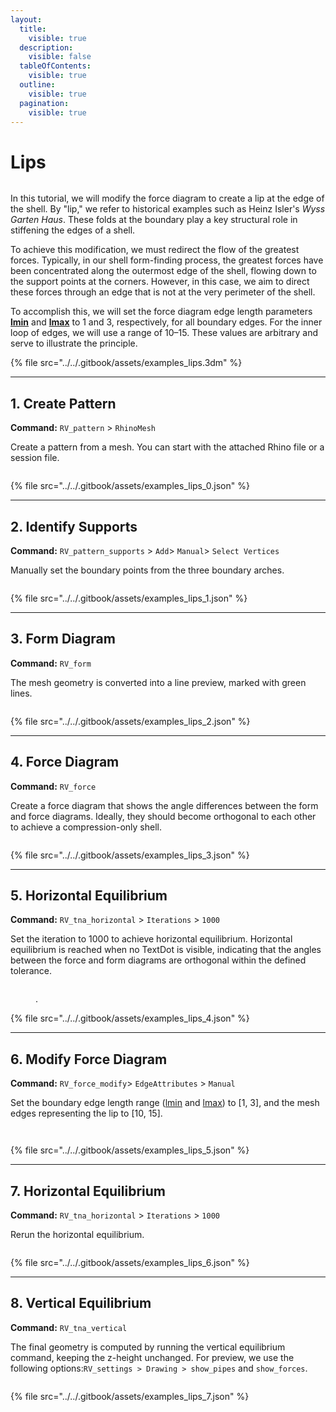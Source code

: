 ```yaml
---
layout:
  title:
    visible: true
  description:
    visible: false
  tableOfContents:
    visible: true
  outline:
    visible: true
  pagination:
    visible: true
---
```


# Lips

<figure><img src="../../.gitbook/assets/examples_lips.png" alt=""><figcaption></figcaption></figure>

In this tutorial, we will modify the force diagram to create a lip at the edge of the shell. By "lip," we refer to historical examples such as Heinz Isler's _Wyss Garten Haus_. These folds at the boundary play a key structural role in stiffening the edges of a shell.

To achieve this modification, we must redirect the flow of the greatest forces. Typically, in our shell form-finding process, the greatest forces have been concentrated along the outermost edge of the shell, flowing down to the support points at the corners. However, in this case, we aim to direct these forces through an edge that is not at the very perimeter of the shell.

To accomplish this, we will set the force diagram edge length parameters [**lmin**](../../manual/7.-modify-diagrams/supports-1.md) and [**lmax**](../../manual/7.-modify-diagrams/supports-1.md) to 1 and 3, respectively, for all boundary edges. For the inner loop of edges, we will use a range of 10–15. These values are arbitrary and serve to illustrate the principle.

{% file src="../../.gitbook/assets/examples_lips.3dm" %}

***

## 1. Create Pattern

**Command:** `RV_pattern` > `RhinoMesh`

Create a pattern from a mesh. You can start with the attached Rhino file or a session file.

<figure><img src="../../.gitbook/assets/examples_lips_0.png" alt=""><figcaption></figcaption></figure>

{% file src="../../.gitbook/assets/examples_lips_0.json" %}

***

## 2. Identify Supports

**Command:** `RV_pattern_supports` > `Add`> `Manual`> `Select Vertices`

Manually set the boundary points from the three boundary arches.

<figure><img src="../../.gitbook/assets/examples_lips_1.png" alt=""><figcaption></figcaption></figure>

{% file src="../../.gitbook/assets/examples_lips_1.json" %}

***

## 3. Form Diagram

**Command:** `RV_form`

The mesh geometry is converted into a line preview, marked with green lines.

<figure><img src="../../.gitbook/assets/examples_lips_2.png" alt=""><figcaption></figcaption></figure>

{% file src="../../.gitbook/assets/examples_lips_2.json" %}

***

## 4. Force Diagram

**Command:** `RV_force`

Create a force diagram that shows the angle differences between the form and force diagrams. Ideally, they should become orthogonal to each other to achieve a compression-only shell.

<figure><img src="../../.gitbook/assets/examples_lips_3.png" alt=""><figcaption></figcaption></figure>

{% file src="../../.gitbook/assets/examples_lips_3.json" %}

***

## 5. Horizontal Equilibrium

**Command:** `RV_tna_horizontal` > `Iterations` > `1000`

Set the iteration to 1000 to achieve horizontal equilibrium. Horizontal equilibrium is reached when no TextDot is visible, indicating that the angles between the force and form diagrams are orthogonal within the defined tolerance.

<figure><img src="../../.gitbook/assets/examples_lips_4.png" alt=""><figcaption><p>.</p></figcaption></figure>

{% file src="../../.gitbook/assets/examples_lips_4.json" %}

***

## 6. Modify Force Diagram

**Command:** `RV_force_modify`> `EdgeAttributes` > `Manual`

Set the boundary edge length range ([lmin](../../manual/7.-modify-diagrams/supports-1.md) and [lmax](../../manual/7.-modify-diagrams/supports-1.md)) to \[1, 3], and the mesh edges representing the lip to \[10, 15].

<figure><img src="../../.gitbook/assets/examples_lips_5_0.png" alt=""><figcaption></figcaption></figure>

<figure><img src="../../.gitbook/assets/examples_lips_5_1.png" alt=""><figcaption></figcaption></figure>

{% file src="../../.gitbook/assets/examples_lips_5.json" %}

***

## 7. Horizontal Equilibrium

**Command:** `RV_tna_horizontal` > `Iterations` > `1000`

Rerun the horizontal equilibrium.

<figure><img src="../../.gitbook/assets/examples_lips_6.png" alt=""><figcaption></figcaption></figure>

{% file src="../../.gitbook/assets/examples_lips_6.json" %}

***

## 8. Vertical Equilibrium

**Command:** `RV_tna_vertical`

The final geometry is computed by running the vertical equilibrium command, keeping the z-height unchanged. For preview, we use the following options:`RV_settings > Drawing > show_pipes` and `show_forces`.

<figure><img src="../../.gitbook/assets/examples_lips_7.png" alt=""><figcaption></figcaption></figure>

{% file src="../../.gitbook/assets/examples_lips_7.json" %}
